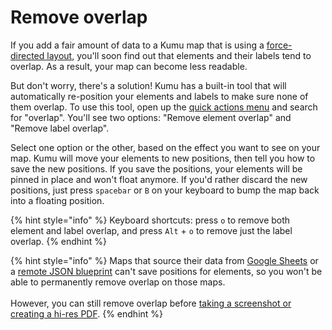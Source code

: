 # Remove overlap

If you add a fair amount of data to a Kumu map that is using a [force-directed layout](force-directed.md), you'll soon find out that elements and their labels tend to overlap. As a result, your map can become less readable.

But don't worry, there's a solution! Kumu has a built-in tool that will automatically re-position your elements and labels to make sure none of them overlap. To use this tool, open up the [quick actions menu](../../overview/user-interfaces/quick-actions.md) and search for "overlap". You'll see two options: "Remove element overlap" and "Remove label overlap".

Select one option or the other, based on the effect you want to see on your map. Kumu will move your elements to new positions, then tell you how to save the new positions. If you save the positions, your elements will be pinned in place and won't float anymore. If you'd rather discard the new positions, just press `spacebar` or `B` on your keyboard to bump the map back into a floating position.

{% hint style="info" %}
Keyboard shortcuts: press `o` to remove both element and label overlap, and press `Alt` + `o` to remove just the label overlap.
{% endhint %}

{% hint style="info" %}
Maps that source their data from [Google Sheets](../import/#import-from-google-sheets) or a [remote JSON blueprint](../import/blueprints.md#set-a-remote-blueprint) can't save positions for elements, so you won't be able to permanently remove overlap on those maps.\
\
However, you can still remove overlap before [taking a screenshot or creating a hi-res PDF](../../overview/collaboration.md#create-a-screenshot).
{% endhint %}
